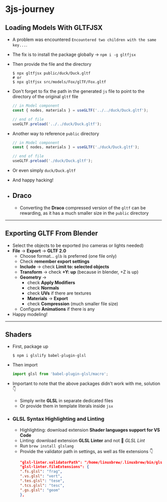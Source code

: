 # 3js-journey

## Loading Models With GLTFJSX

- A problem was encountered `Encountered two children with the same key...`.
- The fix is to install the package globally &rarr; `npm i -g gltfjsx`
- Then provide the file and the directory

  ```
  $ npx gltfjsx public/duck/Duck.gltf
  # or
  $ npx gltfjsx src/models/Fox/glTF/Fox.gltf
  ```

- Don't forget to fix the path in the generated `js` file to point to the directory of the original `gltf` file

  ```js
  // in Model component
  const { nodes, materials } = useGLTF('../../duck/Duck.gltf');

  // end of file
  useGLTF.preload('../../duck/Duck.gltf');
  ```

- Another way to reference `public` directory

  ```js
  // in Model component
  const { nodes, materials } = useGLTF('./duck/Duck.gltf');

  // end of file
  useGLTF.preload('./duck/Duck.gltf');
  ```

- Or even simply `duck/Duck.gltf`
- And happy hacking!

- ## Draco
  - Converting the **Draco** compressed version of the `gltf` can be rewarding, as it has a much smaller size in the `public` directory

---

## Exporting GLTF From Blender

- Select the objects to be exported (no cameras or lights needed)
- **File** &rarr; **Export** &rarr; **GLTF 2.0**
  - Choose format... `glb` is preferred (one file only)
  - Check **remember export settings**
  - **Include** &rarr; check **Limit to: selected objects**
  - **Transform** &rarr; check **+Y: up** (because in blender, +Z is up)
  - **Geometry** &rarr;
    - check **Apply Modifiers**
    - check **Normals**
    - check **UVs** if there are textures
    - **Materials** &rarr; **Export**
    - check **Compression** (much smaller file size)
  - Configure **Animations** if there is any
- Happy modeling!

---

## Shaders

- First, package up

  ```
  $ npm i glslify babel-plugin-glsl
  ```

- Then import

  ```jsx
  import glsl from 'babel-plugin-glsl/macro';
  ```

- Important to note that the above packages didn't work with me, solution 👇

  - Simply write **GLSL** in separate dedicated files
  - Or provide them in template literals inside `jsx`

- ### GLSL Syntax Highlighting and Linting
  - Highlighting: download extension **Shader languages support for VS Code**
  - Linting: download extension **GLSL Linter** and not 🔴 _GLSL Lint_
  - Run `brew install glslang`
  - Provide the validator path in settings, as well as file extensions 👇
    ```json
    "glsl-linter.validatorPath": "/home/linuxbrew/.linuxbrew/bin/glslangValidator",
    "glsl-linter.fileExtensions": {
    ".fs.glsl": "frag",
    ".vs.glsl": "vert",
    ".tes.glsl": "tese",
    ".tcs.glsl": "tesc",
    ".gs.glsl": "geom"
    },
    ```
